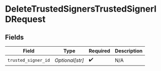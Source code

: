 # DeleteTrustedSignersTrustedSignerIDRequest


## Fields

| Field               | Type                | Required            | Description         |
| ------------------- | ------------------- | ------------------- | ------------------- |
| `trusted_signer_id` | *Optional[str]*     | :heavy_check_mark:  | N/A                 |